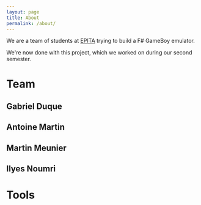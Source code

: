 ```yaml
---
layout: page
title: About
permalink: /about/
---
```


We are a team of students at [EPITA](http://epita.fr) trying to build a F# GameBoy
emulator.

We're now done with this project, which we worked on during our second semester.

# Team

## Gabriel Duque

## Antoine Martin

## Martin Meunier

## Ilyes Noumri

# Tools
